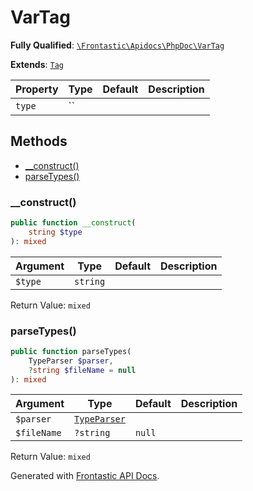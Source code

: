 #  VarTag

**Fully Qualified**: [`\Frontastic\Apidocs\PhpDoc\VarTag`](../../../src/php/PhpDoc/VarTag.php)

**Extends**: [`Tag`](../Tag.md)

Property|Type|Default|Description
--------|----|-------|-----------
`type`|``||

## Methods

* [__construct()](#__construct)
* [parseTypes()](#parsetypes)

### __construct()

```php
public function __construct(
    string $type
): mixed
```

Argument|Type|Default|Description
--------|----|-------|-----------
`$type`|`string`||

Return Value: `mixed`

### parseTypes()

```php
public function parseTypes(
    TypeParser $parser,
    ?string $fileName = null
): mixed
```

Argument|Type|Default|Description
--------|----|-------|-----------
`$parser`|[`TypeParser`](../TypeParser.md)||
`$fileName`|`?string`|`null`|

Return Value: `mixed`

Generated with [Frontastic API Docs](https://github.com/FrontasticGmbH/apidocs).
